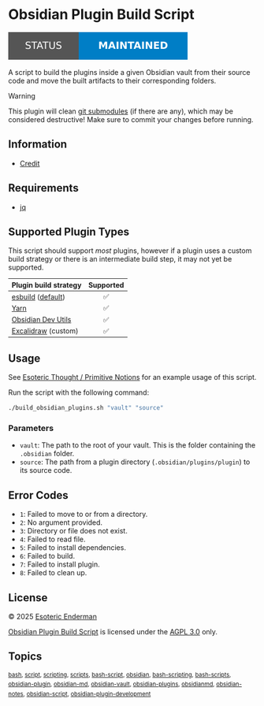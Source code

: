 # Obsidian Plugin Build Script

[![Project status: maintained][status]][root]

A script to build the plugins inside a given Obsidian vault from their source code and move the built artifacts to their corresponding folders.

> [!WARNING]
> This plugin will clean [git submodules][git-submodules] (if there are any), which may be considered destructive! Make sure to commit your changes before running.

## Information

- [Credit][credit]

## Requirements

- [jq][jq]

## Supported Plugin Types

This script should support *most* plugins, however if a plugin uses a custom build strategy or there is an intermediate build step, it may not yet be supported.

| Plugin build strategy                                         | Supported |
|---------------------------------------------------------------|:---------:|
| [esbuild][esbuild] ([default][default-esbuild-configuration]) |     ✅     |
| [Yarn][yarn]                                                  |     ✅     |
| [Obsidian Dev Utils][dev-utils]                               |     ✅     |
| [Excalidraw][excalidraw] (custom)                             |     ✅     |

## Usage

See [Esoteric Thought / Primitive Notions][example] for an example usage of this script.

Run the script with the following command:

```sh
./build_obsidian_plugins.sh "vault" "source"
```

### Parameters

- `vault`: The path to the root of your vault. This is the folder containing the `.obsidian` folder.
- `source`: The path from a plugin directory (`.obsidian/plugins/plugin`) to its source code.

## Error Codes

- `1`: Failed to move to or from a directory.
- `2`: No argument provided.
- `3`: Directory or file does not exist.
- `4`: Failed to read file.
- `5`: Failed to install dependencies.
- `6`: Failed to build.
- `7`: Failed to install plugin.
- `8`: Failed to clean up.

## License

&copy; 2025 [Esoteric Enderman][author-website]

[Obsidian Plugin Build Script][root] is licensed under the [AGPL 3.0][license] only.

## Topics

<sup>[bash](https://github.com/topics/bash), [script](https://github.com/topics/script), [scripting](https://github.com/topics/scripting), [scripts](https://github.com/topics/scripts), [bash-script](https://github.com/topics/bash-script), [obsidian](https://github.com/topics/obsidian), [bash-scripting](https://github.com/topics/bash-scripting), [bash-scripts](https://github.com/topics/bash-scripts), [obsidian-plugin](https://github.com/topics/obsidian-plugin), [obsidian-md](https://github.com/topics/obsidian-md), [obsidian-vault](https://github.com/topics/obsidian-vault), [obsidian-plugins](https://github.com/topics/obsidian-plugins), [obsidianmd](https://github.com/topics/obsidianmd), [obsidian-notes](https://github.com/topics/obsidian-notes), [obsidian-script](https://github.com/topics/obsidian-script), [obsidian-plugin-development](https://github.com/topics/obsidian-plugin-development)</sup>

<!-- Link aliases -->

[root]: /

[author-website]: https://enderman.dev

[status]: ./assets/images/badges/status.svg

<!-- References -->

[esbuild]: https://esbuild.github.io/
[default-esbuild-configuration]: https://github.com/obsidianmd/obsidian-sample-plugin/blob/6d09ce3e39c4e48d756d83e7b51583676939a5a7/esbuild.config.mjs

[yarn]: https://github.com/yarnpkg/berry
[dev-utils]: https://github.com/mnaoumov/obsidian-dev-utils
[excalidraw]: https://github.com/zsviczian/obsidian-excalidraw-plugin

[example]: https://gitlab.com/esotericthought/primitive-notions

[git-submodules]: https://git-scm.com/book/en/v2/Git-Tools-Submodules

<!-- Dependencies -->

[jq]: https://jqlang.org/

<!-- Files -->

[license]: ../LICENSE
[credit]: ./CREDIT.md
